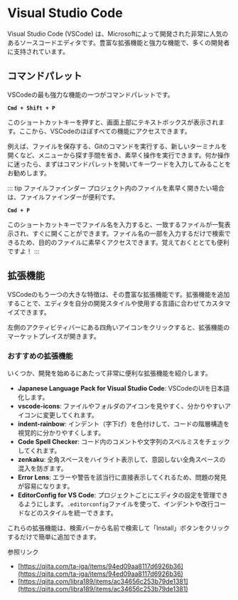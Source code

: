# Visual Studio Code

Visual Studio Code (VSCode) は、Microsoftによって開発された非常に人気のあるソースコードエディタです。豊富な拡張機能と強力な機能で、多くの開発者に支持されています。

## コマンドパレット

VSCodeの最も強力な機能の一つがコマンドパレットです。

**`Cmd + Shift + P`**

このショートカットキーを押すと、画面上部にテキストボックスが表示されます。ここから、VSCodeのほぼすべての機能にアクセスできます。

例えば、ファイルを保存する、Gitのコマンドを実行する、新しいターミナルを開くなど、メニューから探す手間を省き、素早く操作を実行できます。何か操作に迷ったら、まずはコマンドパレットを開いてキーワードを入力してみることをお勧めします。

::: tip ファイルファインダー
プロジェクト内のファイルを素早く開きたい場合は、ファイルファインダーが便利です。

**`Cmd + P`**

このショートカットキーでファイル名を入力すると、一致するファイルが一覧表示され、すぐに開くことができます。ファイル名の一部を入力するだけで検索できるため、目的のファイルに素早くアクセスできます。覚えておくととても便利ですよ！
:::

## 拡張機能

VSCodeのもう一つの大きな特徴は、その豊富な拡張機能です。拡張機能を追加することで、エディタを自分の開発スタイルや使用する言語に合わせてカスタマイズできます。

左側のアクティビティバーにある四角いアイコンをクリックすると、拡張機能のマーケットプレイスが開きます。

### おすすめの拡張機能

いくつか、開発を始めるにあたって非常に便利な拡張機能を紹介します。

- **Japanese Language Pack for Visual Studio Code**: VSCodeのUIを日本語化します。
- **vscode-icons**: ファイルやフォルダのアイコンを見やすく、分かりやすいアイコンに変更してくれます。
- **indent-rainbow**: インデント（字下げ）を色付けして、コードの階層構造を視覚的に分かりやすくします。
- **Code Spell Checker**: コード内のコメントや文字列のスペルミスをチェックしてくれます。
- **zenkaku**: 全角スペースをハイライト表示して、意図しない全角スペースの混入を防ぎます。
- **Error Lens**: エラーや警告を該当行に直接表示してくれるため、問題の発見が容易になります。
- **EditorConfig for VS Code**: プロジェクトごとにエディタの設定を管理できるようにします。`.editorconfig`ファイルを使って、インデントや改行コードなどのスタイルを統一できます。

これらの拡張機能は、検索バーから名前で検索して「Install」ボタンをクリックするだけで簡単に追加できます。

参照リンク

- [https://qiita.com/ta-iga/items/94ed09aa8117d6926b36](https://qiita.com/ta-iga/items/94ed09aa8117d6926b36)
- [https://qiita.com/libra189/items/ac34656c253b79de1381](https://qiita.com/libra189/items/ac34656c253b79de1381)
